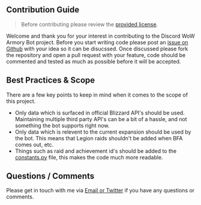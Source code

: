 ## Contribution Guide
> Before contributing please review the [provided license](https://github.com/JamesIves/discord-wow-armory-bot/blob/master/LICENSE). 

Welcome and thank you for your interest in contributing to the Discord WoW Armory Bot project. Before you start writing code please post an [issue on Github](https://github.com/JamesIves/discord-wow-armory-bot/issues) with your idea so it can be disucssed. Once discussed please fork the repository and open a pull request with your feature, code should be commented and tested as much as possible before it will be accepted.

## Best Practices & Scope
There are a few key points to keep in mind when it comes to the scope of this project.

* Only data which is surfaced in official Blizzard API's should be used. Maintaining multiple third party API's can be a bit of a hassle, and not something the bot supports right now.
* Only data which is relevent to the current expansion should be used by the bot. This means that Legion raids shouldn't be added when BFA comes out, etc.
* Things such as raid and achievement id's should be added to the [constants.py](https://github.com/JamesIves/discord-wow-armory-bot/blob/master/constants.py) file, this makes the code much more readable.

## Questions / Comments
Please get in touch with me via [Email or Twitter](https://jamesiv.es/) if you have any questions or comments.
